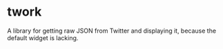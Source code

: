 twork
=====
A library for getting raw JSON from Twitter and displaying it, because the default widget is lacking.
